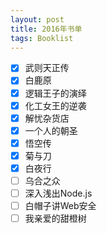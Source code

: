 ```yaml
---
layout: post
title: 2016年书单
tags: Booklist
---
```


- [x] 武则天正传
- [x] 白鹿原
- [x] 逻辑王子的演绎
- [x] 化工女王的逆袭
- [x] 解忧杂货店
- [x] 一个人的朝圣
- [x] 悟空传
- [x] 菊与刀
- [x] 白夜行
- [ ] 乌合之众
- [ ] 深入浅出Node.js
- [ ] 白帽子讲Web安全
- [ ] 我亲爱的甜橙树
